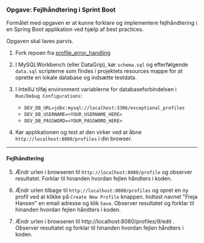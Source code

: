 ### Opgave: Fejlhåndtering i Sprint Boot

Formålet med opgaven er at kunne forklare og implementere fejlhåndtering 
i en Spring Boot applikation ved hjælp af best practices.

Opgaven skal laves parvis.


1. Fork repoen fra [profile_error_handling](https://github.com/EK-DATA-2SEM-PROGSYSTEK/profile-error-handling.git)

2. I MySQLWorkbench (eller DataGrip), kør `schema.sql` og efterfølgende `data.sql` scripterne 
som findes i projektets resources mappe for at oprette en lokale database og indsætte testdata.

3. I IntelliJ tilføj environment variablerne for databaseforbindelsen i `Run/Debug Configurations`:
   - `DEV_DB_URL=jdbc:mysql://localhost:3306/exceptional_profiles`
   - `DEV_DB_USERNAME=<YOUR_USERNAME_HERE>`
   - `DEV_DB_PASSWORD=<YOUR_PASSWORD_HERE>`

4. Kør applikationen og test at den virker ved at åbne `http://localhost:8080/profiles` i din browser.

---

#### Fejlhåndtering

5. Ændr urlen i browseren til `http://localhost:8080/profile` og observer resultatet. Forklar til hinanden hvordan fejlen
håndters i koden.

6. Ændr urlen tilbage til `http://localhost:8080/profiles` og opret en ny profil ved at klikke på `Create New Profile` knappen.
Indtast navnet "Freja Hansen" en email adresse og klik `Save`. Observer resultatet og forklar til hinanden hvordan fejlen
håndters i koden.

7. Ændr urlen i browseren til http://localhost:8080/profiles/9/edit . Observer resultatet og forklar til hinanden hvordan fejlen
   håndters i koden.


